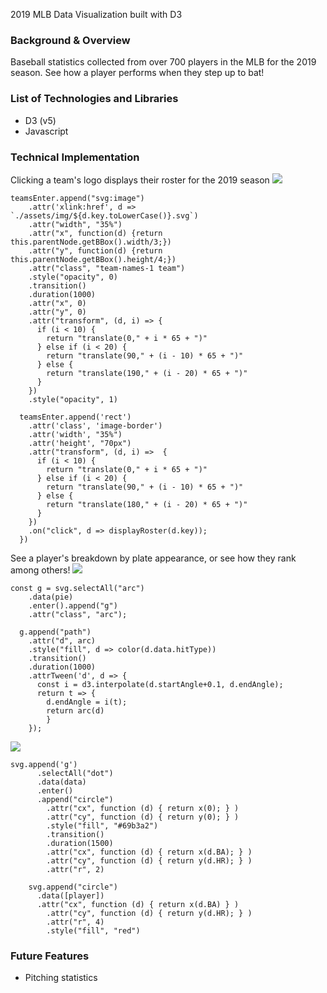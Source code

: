 2019 MLB Data Visualization built with D3

### Background & Overview

Baseball statistics collected from over 700 players in the MLB for the 2019 season. See how a player performs when they step up to bat!

### List of Technologies and Libraries
 * D3 (v5)
 * Javascript
 
### Technical Implementation
Clicking a team's logo displays their roster for the 2019 season
![](assets/img/homeDisplay.gif)
```
teamsEnter.append("svg:image")
    .attr('xlink:href', d => `./assets/img/${d.key.toLowerCase()}.svg`)
    .attr("width", "35%")
    .attr("x", function(d) {return this.parentNode.getBBox().width/3;})
    .attr("y", function(d) {return this.parentNode.getBBox().height/4;})
    .attr("class", "team-names-1 team")
    .style("opacity", 0)
    .transition()
    .duration(1000)
    .attr("x", 0)
    .attr("y", 0)
    .attr("transform", (d, i) => {
      if (i < 10) {
        return "translate(0," + i * 65 + ")"
      } else if (i < 20) {
        return "translate(90," + (i - 10) * 65 + ")"
      } else {
        return "translate(190," + (i - 20) * 65 + ")"
      }
    })
    .style("opacity", 1)

  teamsEnter.append('rect')
    .attr('class', 'image-border')
    .attr('width', "35%")
    .attr('height', "70px")
    .attr("transform", (d, i) =>  {
      if (i < 10) {
        return "translate(0," + i * 65 + ")"
      } else if (i < 20) {
        return "translate(90," + (i - 10) * 65 + ")"
      } else {
        return "translate(180," + (i - 20) * 65 + ")"
      }
    })
    .on("click", d => displayRoster(d.key));
  })
```

See a player's breakdown by plate appearance, or see how they rank among others!
![](assets/img/pieChart.gif)
```
const g = svg.selectAll("arc")
    .data(pie)
    .enter().append("g")
    .attr("class", "arc");
  
  g.append("path")
    .attr("d", arc)
    .style("fill", d => color(d.data.hitType))
    .transition()
    .duration(1000)
    .attrTween('d', d => {
      const i = d3.interpolate(d.startAngle+0.1, d.endAngle);
      return t => {
        d.endAngle = i(t); 
        return arc(d)
        }
    }); 
```

![](assets/img/scatterPlot.gif)
```
svg.append('g')
      .selectAll("dot")
      .data(data)
      .enter()
      .append("circle")
        .attr("cx", function (d) { return x(0); } )
        .attr("cy", function (d) { return y(0); } )
        .style("fill", "#69b3a2")
        .transition()
        .duration(1500)
        .attr("cx", function (d) { return x(d.BA); } )
        .attr("cy", function (d) { return y(d.HR); } )
        .attr("r", 2)

    svg.append("circle")
      .data([player])
      .attr("cx", function (d) { return x(d.BA) } )
        .attr("cy", function (d) { return y(d.HR); } )
        .attr("r", 4)
        .style("fill", "red")
```



### Future Features
* Pitching statistics
